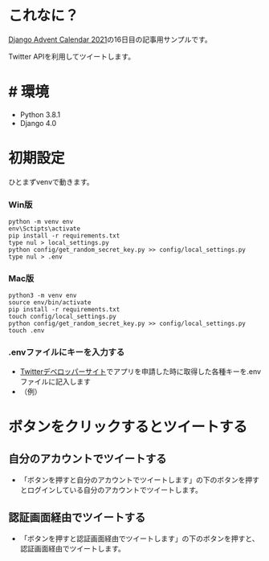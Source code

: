 # これなに？
[Django Advent Calendar 2021](https://qiita.com/advent-calendar/2021/django)の16日目の記事用サンプルです。

Twitter APIを利用してツイートします。

# # 環境

- Python 3.8.1
- Django 4.0

# 初期設定

ひとまずvenvで動きます。

### Win版
    python -m venv env
    env\Sctipts\activate
    pip install -r requirements.txt
    type nul > local_settings.py
    python config/get_random_secret_key.py >> config/local_settings.py
    type nul > .env


### Mac版
    python3 -m venv env
    source env/bin/activate
    pip install -r requirements.txt
    touch config/local_settings.py
    python config/get_random_secret_key.py >> config/local_settings.py
    touch .env

### .envファイルにキーを入力する
- [Twitterデベロッパーサイト]()でアプリを申請した時に取得した各種キーを.envファイルに記入します
- （例）

# ボタンをクリックするとツイートする
## 自分のアカウントでツイートする
- 「ボタンを押すと自分のアカウントでツイートします」の下のボタンを押すとログインしている自分のアカウントでツイートします。

## 認証画面経由でツイートする
- 「ボタンを押すと認証画面経由でツイートします」の下のボタンを押すと、認証画面経由でツイートします。

